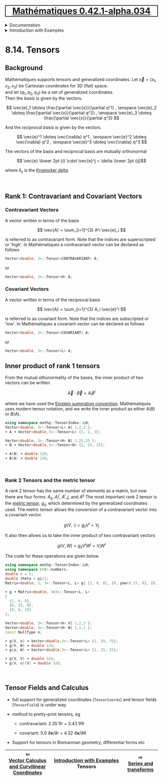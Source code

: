 [<h1 style='border: 2px solid; text-align: center'>Mathématiques 0.42.1-alpha.034</h1>](../../../README.md)

<details>

<summary>Documentation</summary>

# [Documentation](../../README.md)<br>
Chapter 1. [License](../../license/README.md)<br>
Chapter 2. [About](../../about/README.md)<br>
Chapter 3. [Why?](../../why/README.md)<br>
Chapter 4. [Objectives](../../objectives/README.md)<br>
Chapter 5. [Versioning](../../versioning/README.md)<br>
Chapter 6. [Status & Release Notes](../../status-release/README.md)<br>
Chapter 7. [Upcoming Development](../../development-schedule/README.md)<br>
Chapter 8. _Introduction with Examples_ <br>
Chapter 9. [Installation](../../installation/README.md)<br>
Chapter 10. [Your First Mathématiques Project](../../first-project/README.md)<br>
Chapter 11. [Usage Guide: Syntax, Data Types, Functions, etc](../../user-guide/README.md)<br>
Chapter 12. [Benchmarks](../../benchmarks/README.md)<br>
Chapter 13. [Tests](../../test/README.md)<br>
Chapter 14. [Developer Guide: Modifying and Extending Mathématiques](../../developer-guide/README.md)<br>


</details>



<details>

<summary>Introduction with Examples</summary>

# [8. Introduction with Examples](../README.md)<br>
8.1. [Pretty Printing and Debugging](../print-debug/README.md)<br>
8.2. [Number Systems and Arithmetic](../numbers/README.md)<br>
8.3. [Vectors, Matrices, and MultiArrays](../multiarrays/README.md)<br>
8.4. [Nested MultiArrays](../nested-multiarrays/README.md)<br>
8.5. [Special Vectors, Matrices, and MultiArrays](../special-multiarrays/README.md)<br>
8.6. [MultiArray Arithmetic and Operators](../multiarray-arithmetic/README.md)<br>
8.7. [Mixed-Rank & Mixed-Depth Arithmetic](../arithmetic-mixed/README.md)<br>
8.8. [Linear Algebra](../linear-algebra/README.md)<br>
8.9. [Indexing, Masks, Slicing, Sorting, etc.](../sort-mask-slice/README.md)<br>
8.10. [Common and Special Mathematical Functions](../math-functions/README.md)<br>
8.11. [Numerical / Discretized Mathematical Function Objects](../numerical-functions/README.md)<br>
8.12. [Calculus on Complex Number Domains](../complex-calculus/README.md)<br>
8.13. [Vector Calculus and Curvilinear Coordinates](../vector-calculus/README.md)<br>
8.14. _Tensors_ <br>
8.15. [Series and transforms](../series-transforms/README.md)<br>


</details>



# 8.14. Tensors

## Background
Mathématiques supports tensors and generalized coordinates. 
Let $\vec{x}=(x_1,x_2,x_3)$ be Cartesian coordinates for 3D (flat) space.  
and let $(q_1,q_2,q_3)$ be a set of generalized coordinates.  
Then the *basis* is given by the vectors.

$$ \vec{e}_1 \doteq \frac{\partial \vec{x}}{\partial q^1} , \enspace \vec{e}_2 \doteq \frac{\partial \vec{x}}{\partial q^2} , \enspace \vec{e}_3 \doteq \frac{\partial \vec{x}}{\partial q^3} $$

And the *reciprocal basis* is given by the vectors.

$$ \vec{e}^1 \doteq \vec{\nabla} q^1 , \enspace \vec{e}^2 \doteq \vec{\nabla} q^2 , \enspace \vec{e}^3 \doteq \vec{\nabla} q^3 $$

The vectors of the basis and reciprocal basis are mutually orthonormal

$$ \vec{e} \lower 2pt {i} \cdot \vec{e}^j = \delta \lower 2pt {ij}$$

where $\delta_{ij}$ is the [Kroencker delta](https://en.wikipedia.org/wiki/Kronecker_delta) 

<br>

## Rank 1: Contravariant and Covariant Vectors
### Contravariant Vectors
A vector written in terms of the basis

$$ \vec{A} = \sum_{i=1}^{3}  A^i \vec{e}_i $$

is referred to as contravariant form.  Note that the indices are superscripted or 'high'.
In Mathématiques a contravariant vector can be declared as follows
```C++
Vector<double, 3>::Tensor<CONTRAVARIANT> A;
```
or
```C++
Vector<double, 3>::Tensor<H> A;
```
### Covariant Vectors
A vector written in terms of the reciprocal basis

$$ \vec{A} = \sum_{i=1}^{3}  A_i \vec{e}^i $$

is referred to as covariant form.  Note that the indices are subscripted or 'low'.
In Mathématiques a covariant vector can be declared as follows
```C++
Vector<double, 3>::Tensor<COVARIANT> A;
```
or
```C++
Vector<double, 3>::Tensor<L> A;
```
## Inner product of rank 1 tensors
From the mutual othonormality of the bases, the inner product of two vectors can be written

$$ \vec{A} \cdot \vec{B} = A_i B^i$$

where we have used the [Einstein summation convention](https://en.wikipedia.org/wiki/Einstein_notation).
Mathématiques uses modern tensor notation, and we write the inner product as either $A(B)$ or $B(A)$.
```C++
using namespace mathq::TensorIndex::LH;
Vector<double, 3>::Tensor<L> A{ 1,2,3 };
☀ A ➜ Vector<double,3>::Tensor<L> {1, 2, 3};

Vector<double, 3>::Tensor<H> B{ 1,25,25 };
☀ B ➜ Vector<double,3>::Tensor<H> {1, 25, 25};

☀ A(B) ➜ double 126;
☀ B(A) ➜ double 126;
```

<br>

### Rank 2 Tensors and the metric tensor
A rank 2 tensor has the same number of elements as a matrix, but now there are four forms: $A_{ij}$, ${A_i}^{j}$, ${A^i}\_{j}$, and $A^{ij}$
The most important rank 2 tensor is the [metric tensor](https://en.wikipedia.org/wiki/Metric_tensor), $g_{ij}$, which determined by the generalized coordinates used.
The metric tensor allows the conversion of a contravariant vector into a covariant vector.

$$ g(V,\cdot) =  g_{ij} V^i  = V_j$$

It also then allows us to take the inner product of two contravariant vectors

$$ g(V,W) =  g_{ij} V^i W^j  = V_i W^i$$

The code for these operations are given below
```C++
using namespace mathq::TensorIndex::LH;
using namespace std::numbers;
double r = 5;
double theta = pi/2;
Matrix<double, 3, 3>::Tensor<L, L> g{ {1, 0, 0}, {0, pow(r,2), 0}, {0, 0 , pow(r*sin(theta),2)} };

☀ g ➜ Matrix<double, 3⨯3>::Tensor<L, L> 
{
  {1, 0, 0},
  {0, 25, 0},
  {0, 0, 25}
};

Vector<double, 3>::Tensor<H> V{ 1,2,3 };
Vector<double, 3>::Tensor<H> W{ 1,1,1 };
const NullType o;

☀ g(V, o) ➜ Vector<double,3>::Tensor<L> {1, 50, 75};
☀ g(V, W) ➜ double 126;
☀ g(o, W) ➜ Vector<double,3>::Tensor<L> {1, 25, 25};

☀ g(V, V) ➜ double 326;
☀ g(V, o)(V) ➜ double 326;
```

<br>

## Tensor Fields and Calculus
* full support for generalized coordinates (`TensorCoords`) and tensor fields (`TensorField`) is under way.

* method to pretty-print tensors, eg

  * contravariant: 2.35 ∇r + 3.43 ∇θ

  * covariant:  5.0 ∂**x**/∂r + 4.32 ∂**x**/∂θ

* Support for tensors in Riemannian geometry, differential forms etc



| ⇦ <br />[Vector Calculus and Curvilinear Coordinates](../vector-calculus/README.md)  | [Introduction with Examples](../README.md)<br />Tensors<br /><img width=1000/> | ⇨ <br />[Series and transforms](../series-transforms/README.md)   |
| ------------ | :-------------------------------: | ------------ |

